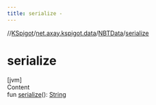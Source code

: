 ```yaml
---
title: serialize -
---
```

//[KSpigot](../../index.md)/[net.axay.kspigot.data](../index.md)/[NBTData](index.md)/[serialize](serialize.md)



# serialize  
[jvm]  
Content  
fun [serialize](serialize.md)(): [String](https://kotlinlang.org/api/latest/jvm/stdlib/kotlin/-string/index.html)  



